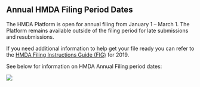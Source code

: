 ## Annual HMDA Filing Period Dates

The HMDA Platform is open for annual filing from January 1 – March 1. The Platform remains available outside of the filing period for late submissions and resubmissions.

If you need additional information to help get your file ready you can refer to the [HMDA Filing Instructions Guide (FIG)](https://s3.amazonaws.com/cfpb-hmda-public/prod/help/2020-hmda-fig.pdf) for 2019.

See below for information on HMDA Annual Filing period dates:

![](/static/media/annual_filing.f2f95db6.png)

